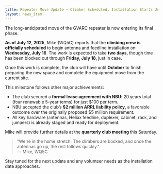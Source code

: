 ```yaml
---
title: Repeater Move Update – Climber Scheduled, Installation Starts July 16
layout: news_item
---
```

The long-anticipated move of the GVARC repeater is now entering its final phase.

**As of July 12, 2025**, Mike (WQ5C) reports that the **climbing crew is officially scheduled** to begin antenna and feedline installation on **Wednesday, July 16**. The work is expected to take **two days**, though time has been blocked out through **Friday, July 18**, just in case.

Once this work is complete, the club will have until **October** to finish preparing the new space and complete the equipment move from the current site.

This milestone follows other major achievements:

- The club secured a **formal lease agreement with NBU**: 20 years total (four renewable 5-year terms) for just $100 per term.
- NBU accepted the club’s **$2 million ARRL liability policy**, a favorable outcome over the originally proposed $5 million requirement.
- All key hardware (antennas, Heliax feedline, duplexer, cabinet, rack, and jumpers) is already staged and ready for deployment.

Mike will provide further details at the **quarterly club meeting** this Saturday.

> “We're in the home stretch. The climbers are booked, and once the antennas go up, the rest follows quickly.”  
> — Mike, WQ5C

Stay tuned for the next update and any volunteer needs as the installation date approaches.
